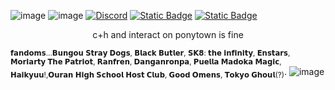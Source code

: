 ![image](https://github.com/user-attachments/assets/664889c9-9436-4adb-bee2-ee7e8873c088)
![image](https://github.com/user-attachments/assets/63ec4eae-d0bf-4c18-b916-cfc9397eae79)
[![Discord](https://img.shields.io/badge/Discord-%235865F2.svg?&logo=discord&logoColor=white)](https://discord.com/users/1248237938404491265)
[![Static Badge](https://img.shields.io/badge/Atabook-%231f0a0a)](https://odasakunosuke.atabook.org)
[![Static Badge](https://img.shields.io/badge/carrd-d9d2e9)](https://kisskissfallinl0ve.carrd.co/)

<p align="center">
c+h and interact on ponytown is fine
</p>
<p align="center">




 <sub>𝗳𝗮𝗻𝗱𝗼𝗺𝘀...𝗕𝘂𝗻𝗴𝗼𝘂 𝗦𝘁𝗿𝗮𝘆 𝗗𝗼𝗴𝘀, 𝗕𝗹𝗮𝗰𝗸 𝗕𝘂𝘁𝗹𝗲𝗿, 𝗦𝗞𝟴: 𝘁𝗵𝗲 𝗶𝗻𝗳𝗶𝗻𝗶𝘁𝘆, 𝗘𝗻𝘀𝘁𝗮𝗿𝘀, 𝗠𝗼𝗿𝗶𝗮𝗿𝘁𝘆 𝗧𝗵𝗲 𝗣𝗮𝘁𝗿𝗶𝗼𝘁, 𝗥𝗮𝗻𝗳𝗿𝗲𝗻, 𝗗𝗮𝗻𝗴𝗮𝗻𝗿𝗼𝗻𝗽𝗮, 𝗣𝘂𝗲𝗹𝗹𝗮 𝗠𝗮𝗱𝗼𝗸𝗮 𝗠𝗮𝗴𝗶𝗰, 𝗛𝗮𝗶𝗸𝘆𝘂𝘂!,𝗢𝘂𝗿𝗮𝗻 𝗛𝗶𝗴𝗵 𝗦𝗰𝗵𝗼𝗼𝗹 𝗛𝗼𝘀𝘁 𝗖𝗹𝘂𝗯, 𝗚𝗼𝗼𝗱 𝗢𝗺𝗲𝗻𝘀, 
𝗧𝗼𝗸𝘆𝗼 𝗚𝗵𝗼𝘂𝗹(?)</sub>.
![image](https://github.com/user-attachments/assets/44ad2012-0df9-4a4c-938e-4cef33fb06ab)
